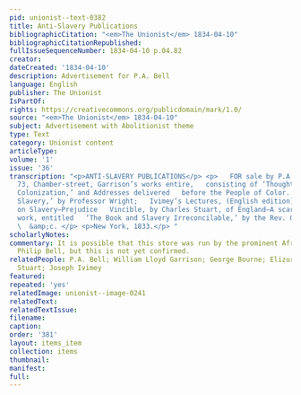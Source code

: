 ```yaml
---
pid: unionist--text-0382
title: Anti-Slavery Publications
bibliographicCitation: "<em>The Unionist</em> 1834-04-10"
bibliographicCitationRepublished: 
fullIssueSequenceNumber: 1834-04-10 p.04.82
creator: 
dateCreated: '1834-04-10'
description: Advertisement for P.A. Bell
language: English
publisher: The Unionist
IsPartOf: 
rights: https://creativecommons.org/publicdomain/mark/1.0/
source: "<em>The Unionist</em> 1834-04-10"
subject: Advertisement with Abolitionist theme
type: Text
category: Unionist content
articleType: 
volume: '1'
issue: '36'
transcription: "<p>ANTI-SLAVERY PUBLICATIONS</p> <p>   FOR sale by P.A. BELL, No.
  73, Chamber-street, Garrison’s works entire,   consisting of ‘Thoughts on African
  Colonization,’ and Addresses delivered   before the People of Color. ‘The Sin of
  Slavery,’ by Professor Wright;   Ivimey’s Lectures, (English edition)—Paxton’s Letters
  on Slavery—Prejudice   Vincible, by Charles Stuart, of England—A scarce Anti-Slavery
  work, entitled   ‘The Book and Slavery Irreconcilable,’ by the Rev. Geo. Bourne,—&amp;c.
  \  &amp;c. </p> <p>New York, 1833.</p> "
scholarlyNotes: 
commentary: It is possible that this store was run by the prominent African-American
  Philip Bell, but this is not yet confirmed.
relatedPeople: P.A. Bell; William Lloyd Garrison; George Bourne; Elizur Wright; Charles
  Stuart; Joseph Ivimey
featured: 
repeated: 'yes'
relatedImage: unionist--image-0241
relatedText: 
relatedTextIssue: 
filename: 
caption: 
order: '381'
layout: items_item
collection: items
thumbnail: 
manifest: 
full: 
---
```

